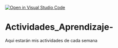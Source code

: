 [![Open in Visual Studio Code](https://classroom.github.com/assets/open-in-vscode-c66648af7eb3fe8bc4f294546bfd86ef473780cde1dea487d3c4ff354943c9ae.svg)](https://classroom.github.com/online_ide?assignment_repo_id=8479648&assignment_repo_type=AssignmentRepo)
# Actividades_Aprendizaje-
Aqui estarán mis actividades de cada semana
